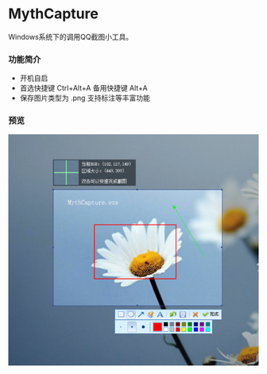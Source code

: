 # MythCapture

Windows系统下的调用QQ截图小工具。

### 功能简介

* 开机自启
* 首选快捷键 Ctrl+Alt+A 备用快捷键 Alt+A
* 保存图片类型为 .png 支持标注等丰富功能

### 预览

![logo](https://raw.githubusercontent.com/shenhuanet/MythCapture/master/MythCapture/res/screenshot.png)